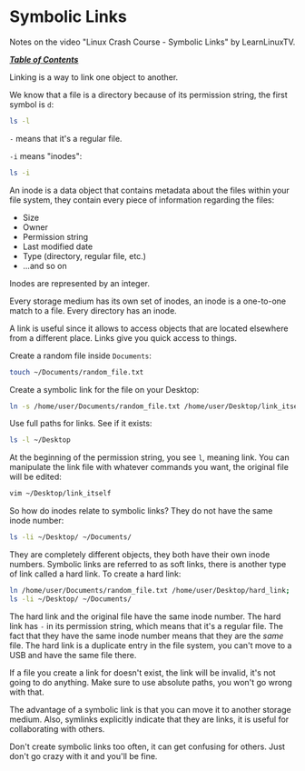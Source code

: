 # Symbolic Links

Notes on the video "Linux Crash Course - Symbolic Links" by LearnLinuxTV.

[***Table of Contents***](/README.md)  

Linking is a way to link one object to another.

We know that a file is a directory because of its permission string, the first
symbol is `d`:

```bash
ls -l
```

`-` means that it's a regular file.

`-i` means "inodes":

```bash
ls -i
```

An inode is a data object that contains metadata about the files within your
file system, they contain every piece of information regarding the files:

- Size
- Owner
- Permission string
- Last modified date
- Type (directory, regular file, etc.)
- ...and so on

Inodes are represented by an integer.

Every storage medium has its own set of inodes, an inode is a one-to-one match
to a file. Every directory has an inode.

A link is useful since it allows to access objects that are located elsewhere
from a different place. Links give you quick access to things.

Create a random file inside `Documents`:

```bash
touch ~/Documents/random_file.txt
```

Create a symbolic link for the file on your Desktop:

```bash
ln -s /home/user/Documents/random_file.txt /home/user/Desktop/link_itself
```

Use full paths for links. See if it exists:

```bash
ls -l ~/Desktop
```

At the beginning of the permission string, you see `l`, meaning link. You can
manipulate the link file with whatever commands you want, the original file
will be edited:

```bash
vim ~/Desktop/link_itself
```

So how do inodes relate to symbolic links? They do not have the same inode
number:

```bash
ls -li ~/Desktop/ ~/Documents/
```

They are completely different objects, they both have their own inode numbers.
Symbolic links are referred to as soft links, there is another type of link
called a hard link. To create a hard link:

```bash
ln /home/user/Documents/random_file.txt /home/user/Desktop/hard_link;
ls -li ~/Desktop/ ~/Documents/
```

The hard link and the original file have the same inode number. The hard link
has `-` in its permission string, which means that it's a regular file. The
fact that they have the same inode number means that they are the *same* file.
The hard link is a duplicate entry in the file system, you can't move to a USB
and have the same file there. 

If a file you create a link for doesn't exist, the link will be invalid, it's
not going to do anything. Make sure to use absolute paths, you won't go wrong
with that.

The advantage of a symbolic link is that you can move it to another storage
medium. Also, symlinks explicitly indicate that they are links, it is useful
for collaborating with others.

Don't create symbolic links too often, it can get confusing for others. Just 
don't go crazy with it and you'll be fine.
